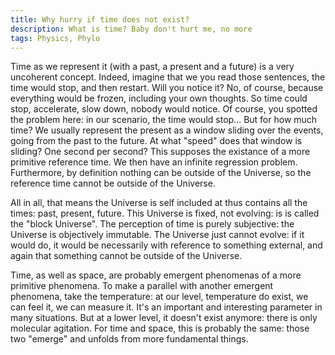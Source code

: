```yaml
---
title: Why hurry if time does not exist?
description: What is time? Baby don't hurt me, no more
tags: Physics, Phylo
---
```


Time as we represent it (with a past, a present and a future) is a very uncoherent concept.
Indeed, imagine that we you read those sentences, the time would stop, and then restart.
Will you notice it?
No, of course, because everything would be frozen, including your own thoughts.
So time could stop, accelerate, slow down, nobody would notice.
Of course, you spotted the problem here: in our scenario, the time would stop... But for how much time?
We usually represent the present as a window sliding over the events, going from the past to the future.
At what "speed" does that window is sliding? One second per second?
This supposes the existance of a more primitive reference time.
We then have an infinite regression problem.
Furthermore, by definition nothing can be outside of the Universe, so the reference time cannot be outside of the Universe.

All in all, that means the Universe is self included at thus contains all the times: past, present, future.
This Universe is fixed, not evolving: is is called the "block Universe".
The perception of time is purely subjective: the Universe is objectively immutable.
The Universe just cannot evolve: if it would do, it would be necessarily with reference to something external, and again that something cannot be outside of the Universe.

Time, as well as space, are probably emergent phenomenas of a more primitive phenomena.
To make a parallel with another emergent phenomena, take the temperature: at our level, temperature do exist, we can feel it, we can measure it.
It's an important and interesting parameter in many situations.
But at a lower level, it doesn't exist anymore: there is only molecular agitation.
For time and space, this is probably the same: those two "emerge" and unfolds from more fundamental things.


